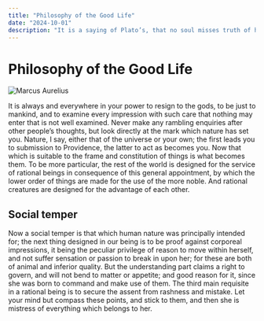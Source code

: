```yaml
---
title: "Philosophy of the Good Life"
date: "2024-10-01"
description: "It is a saying of Plato’s, that no soul misses truth of her own good-will. Be particularly careful to remember this, for it will help to sweeten your temper towards all men."
---
```


# Philosophy of the Good Life
 
![Marcus Aurelius](https://i.ibb.co/hZrMQZ0/Marcus-Aurelius-1.jpg)

It is always and everywhere in your power to resign to the gods, to be just to mankind, and to examine every impression with such care that nothing may enter that is not well examined. Never make any rambling enquiries after other people’s thoughts, but look directly at the mark which nature has set you.  Nature, I say, either that of the universe or your own; the first leads you to submission to Providence, the latter to act as becomes you.  Now that which is suitable to the frame and constitution of things is what becomes them.  To be more particular, the rest of the world is designed for the service of rational beings in consequence of this general appointment, by which the lower order of things are made for the use of the more noble.  And rational creatures are designed for the advantage of each other.  

## Social temper

Now a social temper is that which human nature was principally intended for; the next thing designed in our being is to be proof against corporeal impressions, it being the peculiar privilege of reason to move within herself, and not suffer sensation or passion to break in upon her; for these are both of animal and inferior quality.  But the understanding part claims a right to govern, and will not bend to matter or appetite; and good reason for it, since she was born to command and make use of them.  The third main requisite in a rational being is to secure the assent from rashness and mistake.  Let your mind but compass these points, and stick to them, and then she is mistress of everything which belongs to her.
